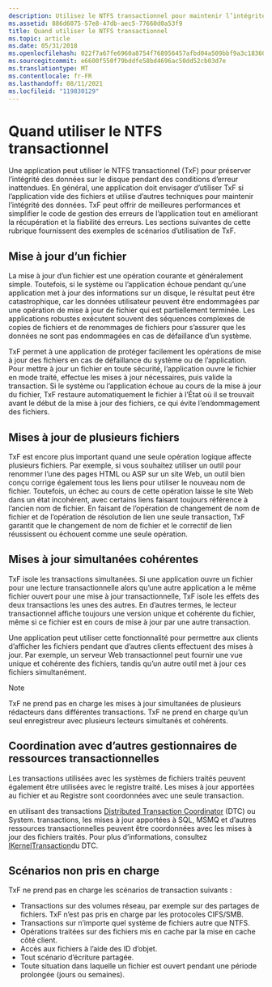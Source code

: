 ```yaml
---
description: Utilisez le NTFS transactionnel pour maintenir l’intégrité des données.
ms.assetid: 886d6075-57e8-47db-aec5-77660d0a53f9
title: Quand utiliser le NTFS transactionnel
ms.topic: article
ms.date: 05/31/2018
ms.openlocfilehash: 022f7a67fe6960a8754f768956457afbd04a509bbf9a3c18360b4651e4d9ccda
ms.sourcegitcommit: e6600f550f79bddfe58bd4696ac50dd52cb03d7e
ms.translationtype: MT
ms.contentlocale: fr-FR
ms.lasthandoff: 08/11/2021
ms.locfileid: "119830129"
---
```

# <a name="when-to-use-transactional-ntfs"></a>Quand utiliser le NTFS transactionnel

Une application peut utiliser le NTFS transactionnel (TxF) pour préserver l’intégrité des données sur le disque pendant des conditions d’erreur inattendues. En général, une application doit envisager d’utiliser TxF si l’application vide des fichiers et utilise d’autres techniques pour maintenir l’intégrité des données. TxF peut offrir de meilleures performances et simplifier le code de gestion des erreurs de l’application tout en améliorant la récupération et la fiabilité des erreurs. Les sections suivantes de cette rubrique fournissent des exemples de scénarios d’utilisation de TxF.

## <a name="updating-a-file"></a>Mise à jour d’un fichier

La mise à jour d’un fichier est une opération courante et généralement simple. Toutefois, si le système ou l’application échoue pendant qu’une application met à jour des informations sur un disque, le résultat peut être catastrophique, car les données utilisateur peuvent être endommagées par une opération de mise à jour de fichier qui est partiellement terminée. Les applications robustes exécutent souvent des séquences complexes de copies de fichiers et de renommages de fichiers pour s’assurer que les données ne sont pas endommagées en cas de défaillance d’un système.

TxF permet à une application de protéger facilement les opérations de mise à jour des fichiers en cas de défaillance du système ou de l’application. Pour mettre à jour un fichier en toute sécurité, l’application ouvre le fichier en mode traité, effectue les mises à jour nécessaires, puis valide la transaction. Si le système ou l’application échoue au cours de la mise à jour du fichier, TxF restaure automatiquement le fichier à l’État où il se trouvait avant le début de la mise à jour des fichiers, ce qui évite l’endommagement des fichiers.

## <a name="multi-file-updates"></a>Mises à jour de plusieurs fichiers

TxF est encore plus important quand une seule opération logique affecte plusieurs fichiers. Par exemple, si vous souhaitez utiliser un outil pour renommer l’une des pages HTML ou ASP sur un site Web, un outil bien conçu corrige également tous les liens pour utiliser le nouveau nom de fichier. Toutefois, un échec au cours de cette opération laisse le site Web dans un état incohérent, avec certains liens faisant toujours référence à l’ancien nom de fichier. En faisant de l’opération de changement de nom de fichier et de l’opération de résolution de lien une seule transaction, TxF garantit que le changement de nom de fichier et le correctif de lien réussissent ou échouent comme une seule opération.

## <a name="consistent-concurrent-updates"></a>Mises à jour simultanées cohérentes

TxF isole les transactions simultanées. Si une application ouvre un fichier pour une lecture transactionnelle alors qu’une autre application a le même fichier ouvert pour une mise à jour transactionnelle, TxF isole les effets des deux transactions les unes des autres. En d’autres termes, le lecteur transactionnel affiche toujours une version unique et cohérente du fichier, même si ce fichier est en cours de mise à jour par une autre transaction.

Une application peut utiliser cette fonctionnalité pour permettre aux clients d’afficher les fichiers pendant que d’autres clients effectuent des mises à jour. Par exemple, un serveur Web transactionnel peut fournir une vue unique et cohérente des fichiers, tandis qu’un autre outil met à jour ces fichiers simultanément.

> [!Note]  
> TxF ne prend pas en charge les mises à jour simultanées de plusieurs rédacteurs dans différentes transactions. TxF ne prend en charge qu’un seul enregistreur avec plusieurs lecteurs simultanés et cohérents.

 

## <a name="coordinating-with-other-transacted-resource-managers"></a>Coordination avec d’autres gestionnaires de ressources transactionnelles

Les transactions utilisées avec les systèmes de fichiers traités peuvent également être utilisées avec le registre traité. Les mises à jour apportées au fichier et au Registre sont coordonnées avec une seule transaction.

en utilisant des transactions [Distributed Transaction Coordinator](/previous-versions/windows/desktop/mscs/distributed-transaction-coordinator) (DTC) ou System. transactions, les mises à jour apportées à SQL, MSMQ et d’autres ressources transactionnelles peuvent être coordonnées avec les mises à jour des fichiers traités. Pour plus d’informations, consultez [IKernelTransaction](/previous-versions/windows/desktop/aa344210(v=vs.85))du DTC.

## <a name="unsupported-scenarios"></a>Scénarios non pris en charge

TxF ne prend pas en charge les scénarios de transaction suivants :

-   Transactions sur des volumes réseau, par exemple sur des partages de fichiers. TxF n’est pas pris en charge par les protocoles CIFS/SMB.
-   Transactions sur n’importe quel système de fichiers autre que NTFS.
-   Opérations traitées sur des fichiers mis en cache par la mise en cache côté client.
-   Accès aux fichiers à l’aide des ID d’objet.
-   Tout scénario d’écriture partagée.
-   Toute situation dans laquelle un fichier est ouvert pendant une période prolongée (jours ou semaines).

 

 
